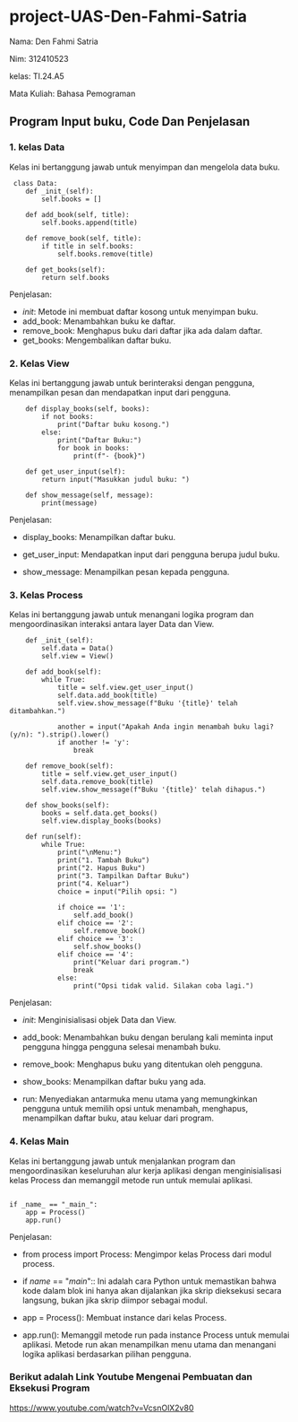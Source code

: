 # project-UAS-Den-Fahmi-Satria
Nama: Den Fahmi Satria <p>
Nim: 312410523 <p>
kelas: TI.24.A5 <p>
Mata Kuliah: Bahasa Pemograman <p>

## Program Input buku, Code Dan Penjelasan
### 1. kelas Data <p>
Kelas ini bertanggung jawab untuk menyimpan dan mengelola data buku. <p>
```
 class Data:
    def _init_(self):
        self.books = []

    def add_book(self, title):
        self.books.append(title)

    def remove_book(self, title):
        if title in self.books:
            self.books.remove(title)

    def get_books(self):
        return self.books
```
Penjelasan: <p>
- _init_: Metode ini membuat daftar kosong untuk menyimpan buku.
- add_book: Menambahkan buku ke daftar.
- remove_book: Menghapus buku dari daftar jika ada dalam daftar.
- get_books: Mengembalikan daftar buku.

### 2. Kelas View
Kelas ini bertanggung jawab untuk berinteraksi dengan pengguna, menampilkan pesan dan mendapatkan input dari pengguna.
``` class View:
    def display_books(self, books):
        if not books:
            print("Daftar buku kosong.")
        else:
            print("Daftar Buku:")
            for book in books:
                print(f"- {book}")

    def get_user_input(self):
        return input("Masukkan judul buku: ")

    def show_message(self, message):
        print(message)
```
Penjelasan:
- display_books: Menampilkan daftar buku.

- get_user_input: Mendapatkan input dari pengguna berupa judul buku.

- show_message: Menampilkan pesan kepada pengguna.

### 3. Kelas Process
Kelas ini bertanggung jawab untuk menangani logika program dan mengoordinasikan interaksi antara layer Data dan View.
``` class Process:
    def _init_(self):
        self.data = Data()
        self.view = View()

    def add_book(self):
        while True:
            title = self.view.get_user_input()
            self.data.add_book(title)
            self.view.show_message(f"Buku '{title}' telah ditambahkan.")
            
            another = input("Apakah Anda ingin menambah buku lagi? (y/n): ").strip().lower()
            if another != 'y':
                break

    def remove_book(self):
        title = self.view.get_user_input()
        self.data.remove_book(title)
        self.view.show_message(f"Buku '{title}' telah dihapus.")

    def show_books(self):
        books = self.data.get_books()
        self.view.display_books(books)

    def run(self):
        while True:
            print("\nMenu:")
            print("1. Tambah Buku")
            print("2. Hapus Buku")
            print("3. Tampilkan Daftar Buku")
            print("4. Keluar")
            choice = input("Pilih opsi: ")

            if choice == '1':
                self.add_book()
            elif choice == '2':
                self.remove_book()
            elif choice == '3':
                self.show_books()
            elif choice == '4':
                print("Keluar dari program.")
                break
            else:
                print("Opsi tidak valid. Silakan coba lagi.")
```
Penjelasan:
- _init_: Menginisialisasi objek Data dan View.

- add_book: Menambahkan buku dengan berulang kali meminta input pengguna hingga pengguna selesai menambah buku.

- remove_book: Menghapus buku yang ditentukan oleh pengguna.

- show_books: Menampilkan daftar buku yang ada.

- run: Menyediakan antarmuka menu utama yang memungkinkan pengguna untuk memilih opsi untuk menambah, menghapus, menampilkan daftar buku, atau keluar dari program.

### 4. Kelas Main
Kelas ini bertanggung jawab untuk menjalankan program dan mengoordinasikan keseluruhan alur kerja aplikasi dengan menginisialisasi kelas Process dan memanggil metode run untuk memulai aplikasi.
``` from process import Process

if _name_ == "_main_":
    app = Process()
    app.run()
```
Penjelasan:
- from process import Process: Mengimpor kelas Process dari modul process.

- if _name_ == "_main_":: Ini adalah cara Python untuk memastikan bahwa kode dalam blok ini hanya akan dijalankan jika skrip dieksekusi secara langsung, bukan jika skrip diimpor sebagai modul.

- app = Process(): Membuat instance dari kelas Process.

- app.run(): Memanggil metode run pada instance Process untuk memulai aplikasi. Metode run akan menampilkan menu utama dan menangani logika aplikasi berdasarkan pilihan pengguna.

### Berikut adalah Link Youtube Mengenai Pembuatan dan Eksekusi Program 
https://www.youtube.com/watch?v=VcsnOlX2v80
